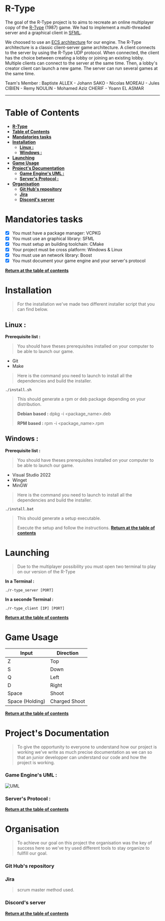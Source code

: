 # **R-Type**

The goal of the R-Type project is to aims to recreate an online multiplayer copy of the [R-Type](https://fr.wikipedia.org/wiki/R-Type) (1987) game. We had to implement a multi-threaded server and a graphical client in [SFML](https://www.sfml-dev.org/).

We choosed to use an [ECS architecture](https://en.wikipedia.org/wiki/Entity%E2%80%93component%E2%80%93system) for our engine. The R-Type architecture is a classic client-server game architecture. A client connects to the server by using the R-Type UDP protocol. When connected, the client has the choice between creating a lobby or joining an existing lobby. Multiple clients can connect to the server at the same time. Then, a lobby's creator client can launch a new game. The server can run several games at the same time.

Team's Member : Baptiste ALLEX - Johann SAKO - Nicolas MOREAU - Jules CIBIEN - Remy NOULIN - Mohamed Aziz CHERIF - Yoann EL ASMAR

***

# **Table of Contents**

- [**R-Type**](#r-type)
- [**Table of Contents**](#table-of-contents)
- [**Mandatories tasks**](#mandatories-tasks)
- [**Installation**](#installation)
  - [**Linux :**](#linux-)
  - [**Windows :**](#windows-)
- [**Launching**](#launching)
- [**Game Usage**](#game-usage)
- [**Project's Documentation**](#projects-documentation)
    - [**Game Engine's UML :**](#game-engines-uml-)
    - [**Server's Protocol :**](#servers-protocol-)
- [**Organisation**](#organisation)
    - [**Git Hub's repository**](#git-hubs-repository)
    - [**Jira**](#jira)
    - [**Discord's server**](#discords-server)

# **Mandatories tasks**

- [X] You must have a package manager: VCPKG
- [X] You must use an graphical library: SFML
- [X] You must setup an building toolchain: CMake
- [X] Your project must be cross platform: Windows & Linux
- [x] You must use an network library: Boost
- [X] You must document your game engine and your server's protocol

[**Return at the table of contents**](#table-of-contents)

# **Installation**
> For the installation we've made two different installer script that you can find below.

## **Linux :**
**Prerequisite list :**
> You should have theses prerequisites installed on your computer to be able to launch our game.
- Git
- Make
> Here is the command you need to launch to install all the dependencies and build the installer.
```
./install.sh
```
> This should generate a rpm or deb package depending on your distribution.
>
> **Debian based :**
> dpkg -i <package_name>.deb
>
> **RPM based :**
> rpm -i <package_name>.rpm

## **Windows :**
**Prerequisite list :**
> You should have theses prerequisites installed on your computer to be able to launch our game.
- Visual Studio 2022
- Winget
- MinGW
> Here is the command you need to launch to install all the dependencies and build the installer.
```
./install.bat
```
> This should generate a setup executable.
>
> Execute the setup and follow the instructions.
[**Return at the table of contents**](#table-of-contents)
# **Launching**
>Due to the multiplayer possibility you must open two terminal to play on our version of the R-Type 

**In a Terminal :**
```
./r-type_server [PORT]
```

**In a seconde Terminal :**
```
./r-type_client [IP] [PORT]
```
[**Return at the table of contents**](#table-of-contents)
# **Game Usage**

Input           | Direction    
----------------|--------------
Z               | Top          
S               | Down         
Q               | Left         
D               | Right        
Space           | Shoot        
Space (Holding) | Charged Shoot
[**Return at the table of contents**](#table-of-contents)
# **Project's Documentation**
>To give the opportunity to everyone to understand how our project is working we've write as much precise documentation as we can so that an junior developper can understand our code and how the project is working.

### **Game Engine's UML :**

![UML](http://image.noelshack.com/fichiers/2023/07/1/1676296070-uml.png)

### **Server's Protocol :**
[**Return at the table of contents**](#table-of-contents)
# **Organisation**
>To achieve our goal on this project the organisation was the key of success here so we've try used different tools to stay organize to fullfill our goal.

### **Git Hub's repository**

### **Jira**
>scrum master method used.

### **Discord's server**
[**Return at the table of contents**](#table-of-contents)